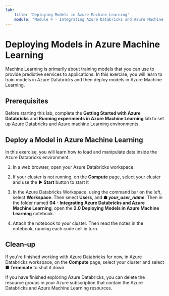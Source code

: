```yaml
---
lab:
    title: 'Deploying Models in Azure Machine Learning'
    module: 'Module 4 - Integrating Azure Databricks and Azure Machine Learning'
---
```


# Deploying Models in Azure Machine Learning

Machine Learning is primarily about training models that you can use to provide predictive services to applications. In this exercise, you will learn to train models in Azure Databricks and then deploy models in Azure Machine Learning.

## Prerequisites

Before starting this lab, complete the **Getting Started with Azure Databricks** and **Running experiments in Azure Machine Learning** lab to set up Azure Databricks and Azure machine Learning environments.

## Deploy a Model in Azure Machine Learning

In this exercise, you will learn how to load and manipulate data inside the Azure Databricks environment.

1. In a web browser, open your Azure Databricks workspace.

1. If your cluster is not running, on the **Compute** page, select your cluster and use the **&#9654; Start** button to start it

1. In the Azure Databricks Workspace, using the command bar on the left, select **Workspace**. Then select **Users**, and **&#9751; *your_user_name***. Then in the folder named **04 - Integrating Azure Databricks and Azure Machine Learning**, open the **2.0 Deploying Models in Azure Machine Learning** notebook.

1. Attach the notebook to your cluster. Then read the notes in the notebook, running each code cell in turn.

## Clean-up

If you're finished working with Azure Databricks for now, in Azure Databricks workspace, on the **Compute** page, select your cluster and select **&#9632; Terminate** to shut it down.

If you have finished exploring Azure Databricks, you can delete the resource groups in your Azure subscription that contain the Azure Databricks and Azure Machine Learning resources.
